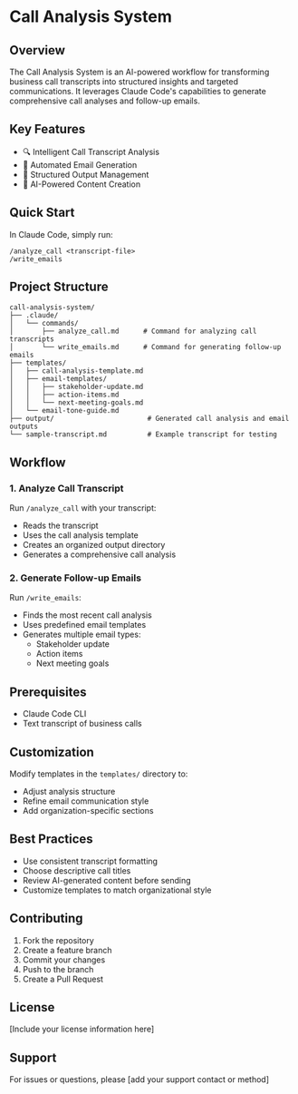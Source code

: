# Call Analysis System

## Overview

The Call Analysis System is an AI-powered workflow for transforming business call transcripts into structured insights and targeted communications. It leverages Claude Code's capabilities to generate comprehensive call analyses and follow-up emails.

## Key Features

- 🔍 Intelligent Call Transcript Analysis
- 📧 Automated Email Generation
- 📂 Structured Output Management
- 🤖 AI-Powered Content Creation

## Quick Start

In Claude Code, simply run:
```
/analyze_call <transcript-file>
/write_emails
```

## Project Structure

```
call-analysis-system/
├── .claude/
│   └── commands/
│       ├── analyze_call.md      # Command for analyzing call transcripts
│       └── write_emails.md      # Command for generating follow-up emails
├── templates/
│   ├── call-analysis-template.md
│   ├── email-templates/
│   │   ├── stakeholder-update.md
│   │   ├── action-items.md
│   │   └── next-meeting-goals.md
│   └── email-tone-guide.md
├── output/                       # Generated call analysis and email outputs
└── sample-transcript.md          # Example transcript for testing
```

## Workflow

### 1. Analyze Call Transcript

Run `/analyze_call` with your transcript:
- Reads the transcript
- Uses the call analysis template
- Creates an organized output directory
- Generates a comprehensive call analysis

### 2. Generate Follow-up Emails

Run `/write_emails`:
- Finds the most recent call analysis
- Uses predefined email templates
- Generates multiple email types:
  - Stakeholder update
  - Action items
  - Next meeting goals

## Prerequisites

- Claude Code CLI
- Text transcript of business calls

## Customization

Modify templates in the `templates/` directory to:
- Adjust analysis structure
- Refine email communication style
- Add organization-specific sections

## Best Practices

- Use consistent transcript formatting
- Choose descriptive call titles
- Review AI-generated content before sending
- Customize templates to match organizational style

## Contributing

1. Fork the repository
2. Create a feature branch
3. Commit your changes
4. Push to the branch
5. Create a Pull Request

## License

[Include your license information here]

## Support

For issues or questions, please [add your support contact or method]
